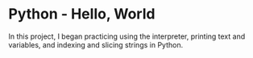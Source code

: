 
# Python - Hello, World

In this project, I began practicing using the interpreter, printing text
and variables, and indexing and slicing strings in Python. 
